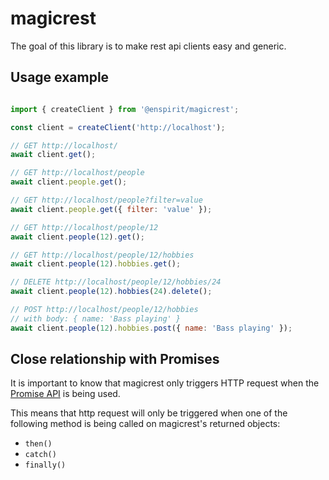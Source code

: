 # magicrest

The goal of this library is to make rest api clients easy and generic.

## Usage example

```javascript

import { createClient } from '@enspirit/magicrest';

const client = createClient('http://localhost');

// GET http://localhost/
await client.get();

// GET http://localhost/people
await client.people.get();

// GET http://localhost/people?filter=value
await client.people.get({ filter: 'value' });

// GET http://localhost/people/12
await client.people(12).get();

// GET http://localhost/people/12/hobbies
await client.people(12).hobbies.get();

// DELETE http://localhost/people/12/hobbies/24
await client.people(12).hobbies(24).delete();

// POST http://localhost/people/12/hobbies
// with body: { name: 'Bass playing' }
await client.people(12).hobbies.post({ name: 'Bass playing' });
```

## Close relationship with Promises

It is important to know that magicrest only triggers HTTP request when the [Promise API](https://developer.mozilla.org/en-US/docs/Web/JavaScript/Reference/Global_Objects/Promise) is being used.

This means that http request will only be triggered when one of the following method is being called on magicrest's returned objects:

* `then()`
* `catch()`
* `finally()`


